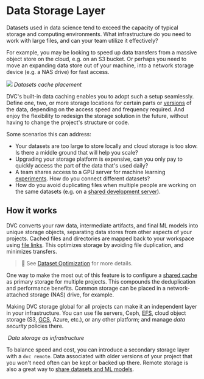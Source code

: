 # Data Storage Layer

Datasets used in data science tend to exceed the capacity of typical storage and
computing environments. What infrastructure do you need to work with large
files, and can your team utilize it effectively?

For example, you may be looking to speed up data transfers from a massive object
store on the cloud, e.g. on an S3 bucket. Or perhaps you need to move an
expanding data store out of your machine, into a network storage device (e.g. a
NAS drive) for fast access.

![](/img/storage-layers.png) _Datasets cache placement_

DVC's built-in data <abbr>caching</abbr> enables you to adopt such a setup
seamlessly. Define one, two, or more storage locations for certain parts or
[versions](/doc/use-cases/versioning-data-and-model-files) of the data,
depending on the access speed and frequency required. And enjoy the flexibility
to redesign the storage solution in the future, without having to change the
project's structure or code.

Some scenarios this can address:

- Your datasets are too large to store locally and cloud storage is too slow. Is
  there a middle ground that will help you scale?
- Upgrading your storage platform is expensive, can you only pay to quickly
  access the part of the data that's used daily?
- A team shares access to a GPU server for machine learning
  [experiments](/doc/user-guide/experiment-management). How do you connect
  different datasets?
- How do you avoid duplicating files when multiple people are working on the
  same datasets (e.g. on a
  [shared development server](#example-shared-development-server)).

## How it works

DVC converts your raw data, intermediate artifacts, and final ML models into
unique storage objects, separating data stores from other aspects of your
projects. <abbr>Cached</abbr> files and directories are mapped back to your
<abbr>workspace</abbr> using [file links]. This optimizes storage by avoiding
file duplication, and minimizes transfers.

> 📖 See [Dataset Optimization](/doc/user-guide/large-dataset-optimization) for
> more details.

[file links]:
  /doc/user-guide/large-dataset-optimization#file-link-types-for-the-dvc-cache

One way to make the most out of this feature is to configure a [shared cache] as
primary storage for multiple <abbr>projects</abbr>. This compounds the
deduplication and performance benefits. Common storage can be placed in a
network-attached storage (NAS) drive, for example.

Making DVC storage global for all projects can make it an independent layer in
your infrastructure. You can use file servers, Ceph,
[EFS](https://aws.amazon.com/efs/), cloud object storage (S3,
[GCS](https://cloud.google.com/storage/), Azure, etc.), or any other platform;
and manage _data security_ policies there.

![]() _Data storage as infrastructure_

To balance speed and cost, you can introduce a secondary storage layer with a
`dvc remote`. Data associated with older versions of your project that you won't
need often can be kept or backed up there. Remote storage is also a great way to
[share datasets and ML models](/doc/use-cases/sharing-data-and-model-files).

[shared cache]: /doc/user-guide/how-to/share-a-dvc-cache
